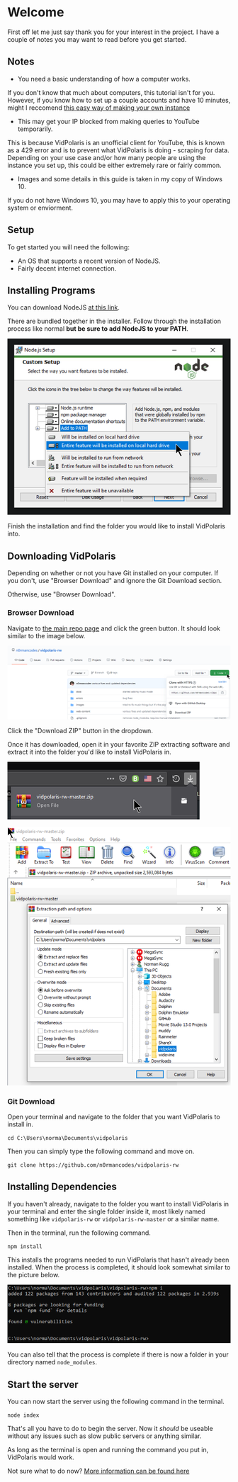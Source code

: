 # Welcome
First off let me just say thank you for your interest in the project. I have a couple of notes 
you may want to read before you get started.

## Notes
- You need a basic understanding of how a computer works.

If you don't know that much about computers, this tutorial isn't for you. However, if you know how
to set up a couple accounts and have 10 minutes, might I reccomend [this easy way of making your own instance](../heroku/README.md)

- This may get your IP blocked from making queries to YouTube temporarily.

This is because VidPolaris is an unofficial client for YouTube, this is known as a 429 error and
is to prevent what VidPolaris is doing - scraping for data. Depending on your use case and/or
how many people are using the instance you set up, this could be either extremely rare or fairly 
common.

- Images and some details in this guide is taken in my copy of Windows 10.

If you do not have Windows 10, you may have to apply this to your operating system or enviorment.

## Setup

To get started you will need the following:
- An OS that supports a recent version of NodeJS.
- Fairly decent internet connection.

## Installing Programs
You can download NodeJS [at this link](https://nodejs.org/en/download/).

There are bundled together in the installer. Follow through the installation
process like normal **but be sure to add NodeJS to your PATH**.

![Add to Path (Windows 10)](./imgs/1.png)

Finish the installation and find the folder you would like to install 
VidPolaris into.

## Downloading VidPolaris
Depending on whether or not you have Git installed on your computer. If you don't, use "Browser Download" and ignore the Git Download section.

Otherwise, use "Browser Download".

### Browser Download
Navigate to [the main repo page](https://github.com/n0rmancodes/vidpolaris-rw) and click the green button. It should look similar to the image below.

![Repository page](./imgs/2.png)

Click the "Download ZIP" button in the dropdown.

Once it has downloaded, open it in your favorite ZIP extracting software and extract it into the 
folder you'd like to install VidPolaris in.

![Downloaded VidPolaris master](./imgs/3.png)

![Extract ZIP](./imgs/4.png)

### Git Download
Open your terminal and navigate to the folder that you want VidPolaris to install in.
```
cd C:\Users\norma\Documents\vidpolaris
```
Then you can simply type the following command and move on.
```
git clone https://github.com/n0rmancodes/vidpolaris-rw
```

## Installing Dependencies
If you haven't already, navigate to the folder you want to install VidPolaris in your terminal 
and enter the single folder inside it, most likely named something like ``vidpolaris-rw`` or 
``vidpolaris-rw-master`` or a similar name.

Then in the terminal, run the following command.

```
npm install
```

This installs the programs needed to run VidPolaris that hasn't already been installed. When the
process is completed, it should look somewhat similar to the picture below.

![Process Completed](./imgs/5.png)

You can also tell that the process is complete if there is now a folder in your directory named
``node_modules``.

## Start the server
You can now start the server using the following command in the terminal.

```
node index
```

That's all you have to do to begin the server. Now it *should* be useable without any issues such
as slow public servers or anything similar.

As long as the terminal is open and running the command you put in, VidPolaris would work.

Not sure what to do now? [More information can be found here](./etc/README.md)